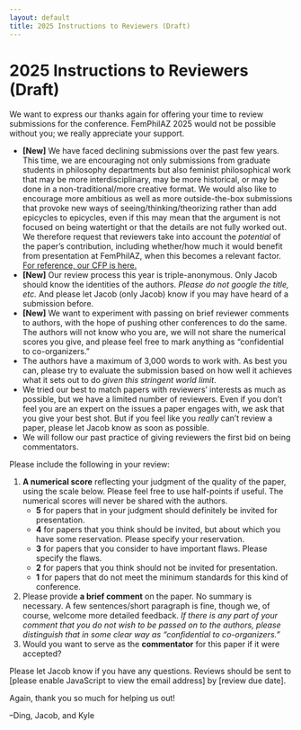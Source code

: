 ```yaml
---
layout: default
title: 2025 Instructions to Reviewers (Draft)
---
```


# 2025 Instructions to Reviewers (Draft)

We want to express our thanks again for offering your time to review submissions for the conference. FemPhilAZ 2025 would not be possible without you; we really appreciate your support.

- **[New]** We have faced declining submissions over the past few years. This time, we are encouraging not only submissions from graduate students in philosophy departments but also feminist philosophical work that may be more interdisciplinary, may be more historical, or may be done in a non-traditional/more creative format. We would also like to encourage more ambitious as well as more outside-the-box submissions that provoke new ways of seeing/thinking/theorizing rather than add epicycles to epicycles, even if this may mean that the argument is not focused on being watertight or that the details are not fully worked out. We therefore request that reviewers take into account the *potential* of the paper’s contribution, including whether/how much it would benefit from presentation at FemPhilAZ, when this becomes a relevant factor. [For reference, our CFP is here.](https://www.femphilaz.com/2025-call-for-papers/)
- **[New]** Our review process this year is triple-anonymous. Only Jacob should know the identities of the authors. *Please do not google the title, etc.* And please let Jacob (only Jacob) know if you may have heard of a submission before. 
- **[New]** We want to experiment with passing on brief reviewer comments to authors, with the hope of pushing other conferences to do the same. The authors will not know who you are, we will not share the numerical scores you give, and please feel free to mark anything as “confidential to co-organizers.”
- The authors have a maximum of 3,000 words to work with. As best you can, please try to evaluate the submission based on how well it achieves what it sets out to do *given this stringent world limit*.
- We tried our best to match papers with reviewers’ interests as much as possible, but we have a limited number of reviewers. Even if you don’t feel you are an expert on the issues a paper engages with, we ask that you give your best shot. But if you feel like you *really* can’t review a paper, please let Jacob know as soon as possible.
- We will follow our past practice of giving reviewers the first bid on being commentators.

Please include the following in your review:

1. **A numerical score** reflecting your judgment of the quality of the paper, using the scale below. Please feel free to use half-points if useful. The numerical scores will never be shared with the authors.
   - **5** for papers that in your judgment should definitely be invited for presentation.
   - **4** for papers that you think should be invited, but about which you have some reservation. Please specify your reservation.
   - **3** for papers that you consider to have important flaws. Please specify the flaws.
   - **2** for papers that you think should not be invited for presentation.
   - **1** for papers that do not meet the minimum standards for this kind of conference.
2. Please provide **a brief comment** on the paper. No summary is necessary. A few sentences/short paragraph is fine, though we, of course, welcome more detailed feedback. *If there is any part of your comment that you do not wish to be passed on to the authors, please distinguish that in some clear way as “confidential to co-organizers.”*
3. Would you want to serve as the **commentator** for this paper if it were accepted?

<script language="JavaScript" type="text/javascript">
  var fem = "femphilaz";
  var arr = "@";
  var phil = "gmail";
  var dot = ".";
  var arizona = "com";
  var s = " ";
  document.write("<p>Please let Jacob know if you have any questions. Reviews should be sent to" + s + "<a href='" + "mail" + "to:" + fem + arr + phil + dot + arizona + "'>" + fem + arr + phil + dot + arizona + "</a> by [review due date].</p>");
</script>
<noscript><p>Please let Jacob know if you have any questions. Reviews should be sent to [please enable JavaScript to view the email address] by [review due date].</p></noscript>

Again, thank you so much for helping us out!

–Ding, Jacob, and Kyle